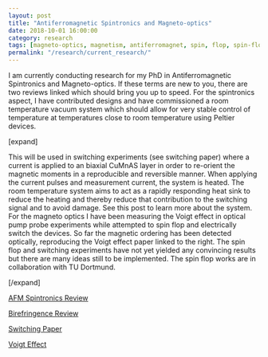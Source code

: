 ```yaml
---
layout: post
title: "Antiferromagnetic Spintronics and Magneto-optics"
date: 2018-10-01 16:00:00
category: research
tags: [magneto-optics, magnetism, antiferromagnet, spin, flop, spin-flop, electrical, switching, CuMnAs, Voigt, Effect]
permalink: "/research/current_research/"
---
```


<div class="row2">
<div class="span60" id="text-content">
<p> I am currently conducting research for my PhD in Antiferromagnetic Spintronics and Magneto-optics. If these terms are new to you, there are two reviews linked which should bring you up to speed. For the spintronics aspect, I have contributed designs and have commissioned a room temperature vacuum system which should allow for very stable control of temperature at temperatures close to room temperature using Peltier devices.</p>
<p>[expand]</p>
<p>This will be used in switching experiments (see switching paper) where a current is applied to an biaxial CuMnAS layer in order to re-orient the magnetic moments in a reproducible and reversible manner. When applying the current pulses and measurement current, the system is heated. The room temperature system aims to act as a rapidly responding heat sink to reduce the heating and thereby reduce that contribution to the switching signal and to avoid damage. See this post to learn more about the system. For the magneto optics I have been measuring the Voigt effect in optical pump probe experiments while attempted to spin flop and electrically switch the devices. So far the magnetic ordering has been detected optically, reproducing the Voigt effect paper linked to the right. The spin flop and switching experiments have not yet yielded any convincing results but there are many ideas still to be implemented. The spin flop works are in collaboration with TU Dortmund.</p>
<p>[/expand]</p>
</div> <!-- content -->	

<div class="span40" id="image-content">
<!-- 
<a href="/assets/img/projects/bed/11 - Lying flat.jpg"><img src="/assets/img/projects/bed/11 - Lying flat.jpg" alt="Bed lying flat" width="80%"></a>
<p>The finished bed lying flat, without a mattress.</p>
<a href="/assets/img/projects/bed/08 - A view of the legs and storage space.jpg"><img src="/assets/img/projects/bed/08 - A view of the legs and storage space.jpg" alt="folded view" width="80%"></a>
<p>Underskirt of the bed, showing its legs and the space used to store PC part boxes to this day.</p>
<a href="/assets/img/projects/bed/10 - More storage space.jpg"><img src="/assets/img/projects/bed/10 - More storage space.jpg" alt="folded view" width="80%"></a>
<p>A better view to appreciate the storage space.</p> -->
<div width="80%"><p><a href="https://www.nature.com/articles/nnano.2016.18" target="_blank" class="btn btn-pdf"><span class="icon"></span>AFM Spintronics Review</a></p>
</div>
<div width="80%"><p><a href="https://iopscience.iop.org/article/10.1088/0034-4885/47/5/002/pdf" target="_blank" class="btn btn-pdf"><span class="icon"></span>Birefringence Review</a></p>
</div>
<div width="80%"><p><a href="https://www.nature.com/articles/ncomms15434" target="_blank" class="btn btn-pdf"><span class="icon"></span>Switching Paper</a></p>
</div>
<div width="80%"><p><a href="https://www.nature.com/articles/nphoton.2016.255" target="_blank" class="btn btn-pdf"><span class="icon"></span>Voigt Effect</a></p>
</div>
</div><!-- right bar -->

</div> 